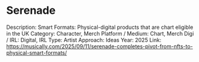 # Serenade

Description: Smart Formats: Physical-digital products that are chart eligible in the UK
Category: Character, Merch
Platform / Medium: Chart, Merch
Digi / IRL: Digital, IRL
Type: Artist
Approach: Ideas
Year: 2025
Link: https://musically.com/2025/09/11/serenade-completes-pivot-from-nfts-to-physical-smart-formats/